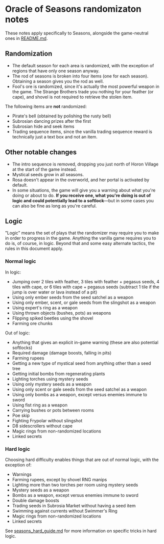 # Oracle of Seasons randomizaton notes

These notes apply specifically to Seasons, alongside the game-neutral ones in
[README.md](https://github.com/jangler/oracles-randomizer/blob/master/README.md).


## Randomization

- The default season for each area is randomized, with the exception of regions
  that have only one season anyway.
- The rod of seasons is broken into four items (one for each season). Obtaining
  a season gives you the rod as well.
- Fool's ore is randomized, since it's actually the most powerful weapon in the
  game. The Strange Brothers trade you nothing for your feather (or cape), and
  shovel is not required to retrieve the stolen item.

The following items are **not** randomized:

- Pirate's bell (obtained by polishing the rusty bell)
- Subrosian dancing prizes after the first
- Subrosian hide and seek items
- Trading sequence items, since the vanilla trading sequence reward is
  technically just a text box and not an item.


## Other notable changes

- The intro sequence is removed, dropping you just north of Horon Village
  at the start of the game instead.
- Mystical seeds grow in all seasons.
- Rosa doesn't appear in the overworld, and her portal is activated by default.
- In some situations, the game will give you a warning about what you're doing
  or about to do. **If you receive one, what you're doing is out of logic and
  could potentially lead to a softlock**—but in some cases you can also be fine
  as long as you're careful.


## Logic

"Logic" means the set of plays that the randomizer may require you to make in
order to progress in the game. Anything the vanilla game requires you to do is,
of course, in logic. Beyond that and some easy alternate tactics, the rules in
this document apply.


### Normal logic

In logic:

- Jumping over 2 tiles with feather, 3 tiles with feather + pegasus seeds, 4
  tiles with cape, or 6 tiles with cape + pegasus seeds (subtract 1 tile if the
  jump is over water or lava instead of a pit)
- Using only ember seeds from the seed satchel as a weapon
- Using only ember, scent, or gale seeds from the slingshot as a weapon
- Using expert's ring as a weapon
- Using thrown objects (bushes, pots) as weapons
- Flipping spiked beetles using the shovel
- Farming ore chunks

Out of logic:

- Anything that gives an explicit in-game warning (these are also potential
  softlocks)
- Required damage (damage boosts, falling in pits)
- Farming rupees
- Getting a new type of mystical seed from anything other than a seed tree
- Getting initial bombs from regenerating plants
- Lighting torches using mystery seeds
- Using only mystery seeds as a weapon
- Using only scent or gale seeds from the seed satchel as a weapon
- Using only bombs as a weapon, except versus enemies immune to sword
- Using fist ring as a weapon
- Carrying bushes or pots between rooms
- Poe skip
- Fighting Frypolar without slingshot
- D8 sidescrollers without cape
- Magic rings from non-randomized locations
- Linked secrets


### Hard logic

Choosing hard difficulty enables things that are out of normal logic, with the
exception of:

- Warnings
- Farming rupees, except by shovel RNG manips
- Lighting more than two torches per room using mystery seeds
- Mystery seeds as a weapon
- Bombs as a weapon, except versus enemies immune to sword
- Double damage boosts
- Trading seeds in Subrosia Market without having a seed item
- Swimming against currents without Swimmer's Ring
- Magic rings from non-randomized locations
- Linked secrets

See
[seasons_hard_guide.md](https://github.com/jangler/oracles-randomizer/blob/master/doc/seasons_hard_guide.md)
for more information on specific tricks in hard logic.
